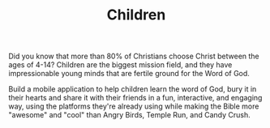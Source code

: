 ﻿---
title: Children
intro: How can technology bring the word of God to the mobile first generation of children?
champions:
- name:
    Leadership Network
  logo:
    leadnet-logo.jpg
---

Did you know that more than 80% of Christians choose Christ between the ages of 4-14?  Children are the biggest mission field, and they have impressionable young minds that are fertile ground for the Word of God.

Build a mobile application to help children learn the word of God, bury it in their hearts and share it with their friends in a fun, interactive, and engaging way, using the platforms they're already using while making the Bible more "awesome" and "cool" than Angry Birds, Temple Run, and Candy Crush.
